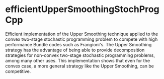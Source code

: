 # efficientUpperSmoothingStochProgCpp
Efficient implementation of the Upper Smoothing technique applied to the convex two-stage stochastic programming problem to compete with high performance Bundle codes such as Frangioni's. The Upper Smoothing strategy has the advantage of being able to provide decomposition strategies for non-convex two-stage stochastic programming problems, among many other uses. This implementation shows that even for the convex case, a more general strategy like the Upper Smoothing, can be competitive.
